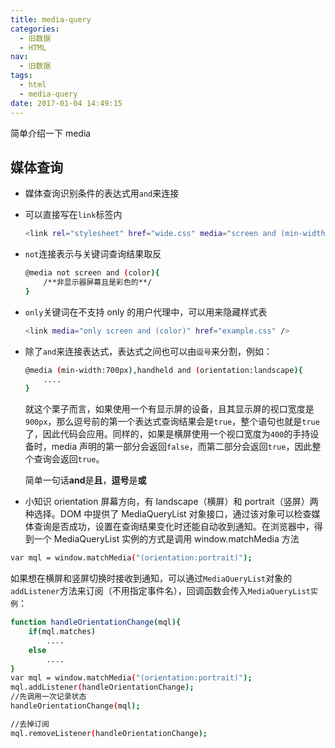 ```yaml
---
title: media-query
categories:
  - 旧数据
  - HTML
nav:
  - 旧数据
tags:
  - html
  - media-query
date: 2017-01-04 14:49:15
---
```


简单介绍一下 media

<!--more -->

## 媒体查询

- 媒体查询识别条件的表达式用`and`来连接
- 可以直接写在`link`标签内
  ```bash
  <link rel="stylesheet" href="wide.css" media="screen and (min-width:1024px)" />
  ```
- `not`连接表示与关键词查询结果取反
  ```bash
  @media not screen and (color){
      /**非显示器屏幕且是彩色的**/
  }
  ```
- `only`关键词在不支持 only 的用户代理中，可以用来隐藏样式表
  ```bash
  <link media="only screen and (color)" href="example.css" />
  ```
- 除了`and`来连接表达式，表达式之间也可以由`逗号`来分割，例如：

  ```bash
  @media (min-width:700px),handheld and (orientation:landscape){
      ....
  }
  ```

  就这个栗子而言，如果使用一个有显示屏的设备，且其显示屏的视口宽度是`900px`，那么逗号前的第一个表达式查询结果会是`true`，整个语句也就是`true`了，因此代码会应用。同样的，如果是横屏使用一个视口宽度为`400`的手持设备时，media 声明的第一部分会返回`false`，而第二部分会返回`true`，因此整个查询会返回`true`。

  简单一句话**and**是**且**，**逗号**是**或**

- 小知识 orientation
  屏幕方向，有 landscape（横屏）和 portrait（竖屏）两种选择。DOM 中提供了 MediaQueryList 对象接口，通过该对象可以检查媒体查询是否成功，设置在查询结果变化时还能自动收到通知。在浏览器中，得到一个 MediaQueryList 实例的方式是调用 window.matchMedia 方法

```bash
var mql = window.matchMedia("(orientation:portrait)");
```

如果想在横屏和竖屏切换时接收到通知，可以通过`MediaQueryList`对象的`addListener`方法来订阅（不用指定事件名），回调函数会传入`MediaQueryList实例`：

```bash
function handleOrientationChange(mql){
    if(mql.matches)
        ....
    else
        ....
}
var mql = window.matchMedia("(orientation:portrait)");
mql.addListener(handleOrientationChange);
//先调用一次记录状态
handleOrientationChange(mql);

//去掉订阅
mql.removeListener(handleOrientationChange);
```
